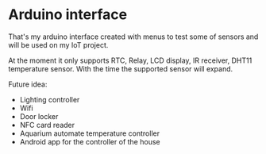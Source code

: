 # Arduino interface

That's my arduino interface created with menus to test some of sensors and will be used on my IoT project.

At the moment it only supports RTC, Relay, LCD display, IR receiver, DHT11 temperature sensor. With the time the supported sensor will expand.

Future idea:
- Lighting controller
- Wifi
- Door locker
- NFC card reader
- Aquarium automate temperature controller
- Android app for the controller of the house

